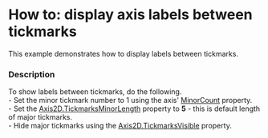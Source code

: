 # How to: display axis labels between tickmarks


This example demonstrates how to display labels between tickmarks.


<h3>Description</h3>

<p>To show labels between tickmarks, do the following.<br>- Set the minor tickmark number to 1 using the axis'&nbsp;<a href="https://documentation.devexpress.com/#WPF/DevExpressXpfChartsAxisBase_MinorCounttopic">MinorCount</a>&nbsp;property.<br>- Set the&nbsp;<a href="https://documentation.devexpress.com/#WPF/DevExpressXpfChartsAxis2D_TickmarksMinorLengthtopic">Axis2D.TickmarksMinorLength</a>&nbsp;property to&nbsp;<strong>5</strong>&nbsp;- this is default length of major tickmarks.<br>- Hide major tickmarks using the&nbsp;<a href="https://documentation.devexpress.com/#WPF/DevExpressXpfChartsAxis2D_TickmarksVisibletopic">Axis2D.TickmarksVisible</a>&nbsp;property.</p>

<br/>


